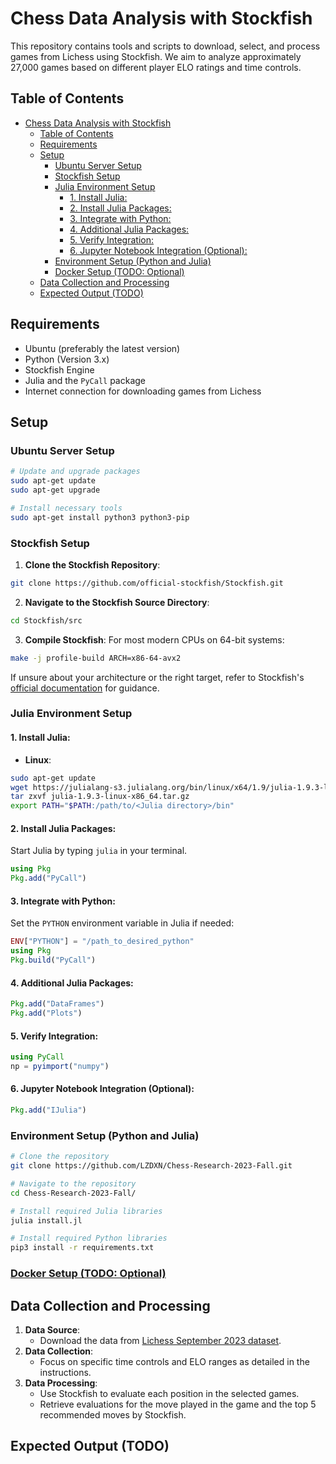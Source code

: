 # Chess Data Analysis with Stockfish
This repository contains tools and scripts to download, select, and process games from Lichess using Stockfish. We aim to analyze approximately 27,000 games based on different player ELO ratings and time controls.

## Table of Contents
- [Chess Data Analysis with Stockfish](#chess-data-analysis-with-stockfish)
  - [Table of Contents](#table-of-contents)
  - [Requirements](#requirements)
  - [Setup](#setup)
    - [Ubuntu Server Setup](#ubuntu-server-setup)
    - [Stockfish Setup](#stockfish-setup)
    - [Julia Environment Setup](#julia-environment-setup)
      - [1. Install Julia:](#1-install-julia)
      - [2. Install Julia Packages:](#2-install-julia-packages)
      - [3. Integrate with Python:](#3-integrate-with-python)
      - [4. Additional Julia Packages:](#4-additional-julia-packages)
      - [5. Verify Integration:](#5-verify-integration)
      - [6. Jupyter Notebook Integration (Optional):](#6-jupyter-notebook-integration-optional)
    - [Environment Setup (Python and Julia)](#environment-setup-python-and-julia)
    - [Docker Setup (TODO: Optional)](#docker-setup-todo-optional)
  - [Data Collection and Processing](#data-collection-and-processing)
  - [Expected Output (TODO)](#expected-output-todo)

## Requirements
- Ubuntu (preferably the latest version)
- Python (Version 3.x)
- Stockfish Engine
- Julia and the `PyCall` package
- Internet connection for downloading games from Lichess

## Setup

### Ubuntu Server Setup
```bash
# Update and upgrade packages
sudo apt-get update
sudo apt-get upgrade

# Install necessary tools
sudo apt-get install python3 python3-pip
```

### Stockfish Setup

1. **Clone the Stockfish Repository**:
```bash
git clone https://github.com/official-stockfish/Stockfish.git
```

2. **Navigate to the Stockfish Source Directory**:
```bash
cd Stockfish/src
```

3. **Compile Stockfish**:
For most modern CPUs on 64-bit systems:
```bash
make -j profile-build ARCH=x86-64-avx2
```

If unsure about your architecture or the right target, refer to Stockfish's [official documentation](https://github.com/official-stockfish/Stockfish) for guidance.

### Julia Environment Setup

#### 1. Install Julia:
- **Linux**:
```bash
sudo apt-get update
wget https://julialang-s3.julialang.org/bin/linux/x64/1.9/julia-1.9.3-linux-x86_64.tar.gz
tar zxvf julia-1.9.3-linux-x86_64.tar.gz
export PATH="$PATH:/path/to/<Julia directory>/bin"
```

#### 2. Install Julia Packages:
Start Julia by typing `julia` in your terminal.

```julia
using Pkg
Pkg.add("PyCall")
```

#### 3. Integrate with Python:
Set the `PYTHON` environment variable in Julia if needed:

```julia
ENV["PYTHON"] = "/path_to_desired_python"
using Pkg
Pkg.build("PyCall")
```

#### 4. Additional Julia Packages:

```julia
Pkg.add("DataFrames")
Pkg.add("Plots")
```

#### 5. Verify Integration:

```julia
using PyCall
np = pyimport("numpy")
```

#### 6. Jupyter Notebook Integration (Optional):

```julia
Pkg.add("IJulia")
```

### Environment Setup (Python and Julia)
```bash
# Clone the repository
git clone https://github.com/LZDXN/Chess-Research-2023-Fall.git

# Navigate to the repository
cd Chess-Research-2023-Fall/

# Install required Julia libraries
julia install.jl

# Install required Python libraries
pip3 install -r requirements.txt
```

### [Docker Setup (TODO: Optional)](./Docker.md)

## Data Collection and Processing
1. **Data Source**: 
   - Download the data from [Lichess September 2023 dataset](https://database.lichess.org/).
2. **Data Collection**: 
   - Focus on specific time controls and ELO ranges as detailed in the instructions.
3. **Data Processing**: 
   - Use Stockfish to evaluate each position in the selected games. 
   - Retrieve evaluations for the move played in the game and the top 5 recommended moves by Stockfish.

## Expected Output (TODO)
